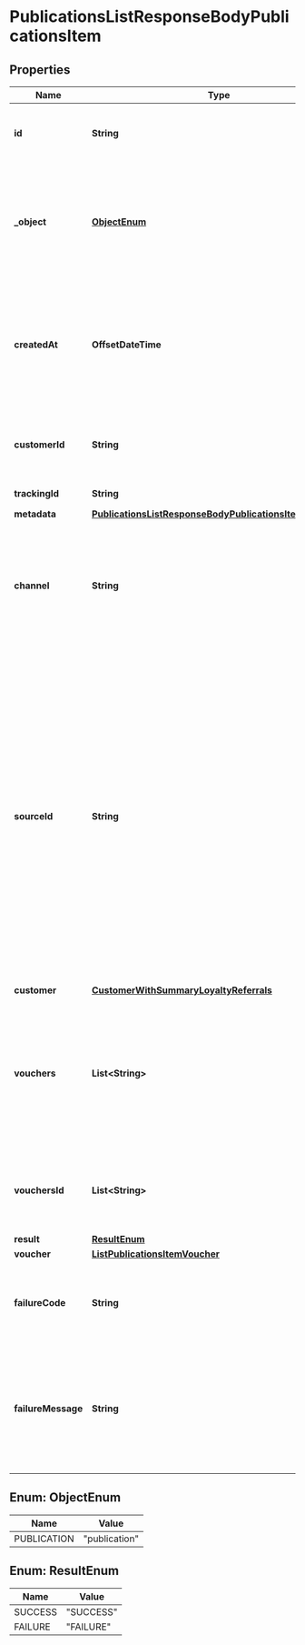 

# PublicationsListResponseBodyPublicationsItem


## Properties

| Name | Type | Description |
|------------ | ------------- | ------------- |
|**id** | **String** | Unique publication ID, assigned by Voucherify. |
|**_object** | [**ObjectEnum**](#ObjectEnum) | The type of the object represented by the JSON. This object stores information about the &#x60;publication&#x60;. |
|**createdAt** | **OffsetDateTime** | Timestamp representing the date and time when the publication was created. The value is shown in the ISO 8601 format. |
|**customerId** | **String** | Unique customer ID of the customer receiving the publication. |
|**trackingId** | **String** | Customer&#39;s &#x60;source_id&#x60;. |
|**metadata** | [**PublicationsListResponseBodyPublicationsItemMetadata**](PublicationsListResponseBodyPublicationsItemMetadata.md) |  |
|**channel** | **String** | How the publication was originated. It can be your own custom channel or an example value provided here. |
|**sourceId** | **String** | The merchant&#39;s publication ID if it is different from the Voucherify publication ID. It&#39;s an optional tracking identifier of a publication. It is really useful in case of an integration between multiple systems. It can be a publication ID from a CRM system, database or 3rd-party service.  |
|**customer** | [**CustomerWithSummaryLoyaltyReferrals**](CustomerWithSummaryLoyaltyReferrals.md) |  |
|**vouchers** | **List&lt;String&gt;** | Contains the voucher IDs that was assigned by Voucherify. and Contains the unique voucher codes that was assigned by Voucherify. |
|**vouchersId** | **List&lt;String&gt;** | Contains the unique internal voucher IDs that was assigned by Voucherify. |
|**result** | [**ResultEnum**](#ResultEnum) |  |
|**voucher** | [**ListPublicationsItemVoucher**](ListPublicationsItemVoucher.md) |  |
|**failureCode** | **String** | Generic reason as to why the create publication operation failed. |
|**failureMessage** | **String** | This parameter will provide more expanded reason as to why the create publication operation failed. |



## Enum: ObjectEnum

| Name | Value |
|---- | -----|
| PUBLICATION | &quot;publication&quot; |



## Enum: ResultEnum

| Name | Value |
|---- | -----|
| SUCCESS | &quot;SUCCESS&quot; |
| FAILURE | &quot;FAILURE&quot; |



